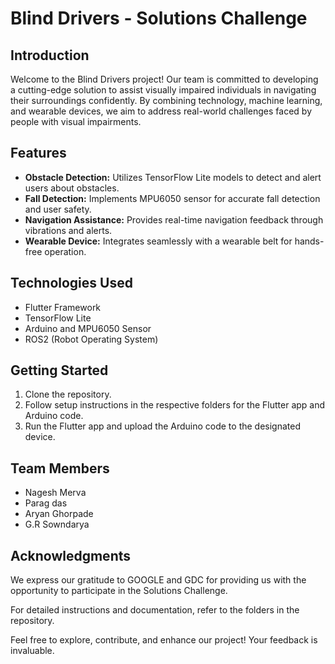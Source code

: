 # Blind Drivers - Solutions Challenge

## Introduction
Welcome to the Blind Drivers project! Our team is committed to developing a cutting-edge solution to assist visually impaired individuals in navigating their surroundings confidently. By combining technology, machine learning, and wearable devices, we aim to address real-world challenges faced by people with visual impairments.

## Features
- **Obstacle Detection:** Utilizes TensorFlow Lite models to detect and alert users about obstacles.
- **Fall Detection:** Implements MPU6050 sensor for accurate fall detection and user safety.
- **Navigation Assistance:** Provides real-time navigation feedback through vibrations and alerts.
- **Wearable Device:** Integrates seamlessly with a wearable belt for hands-free operation.

## Technologies Used
- Flutter Framework
- TensorFlow Lite
- Arduino and MPU6050 Sensor
- ROS2 (Robot Operating System)

## Getting Started
1. Clone the repository.
2. Follow setup instructions in the respective folders for the Flutter app and Arduino code.
3. Run the Flutter app and upload the Arduino code to the designated device.

## Team Members
- Nagesh Merva
- Parag das
- Aryan Ghorpade
- G.R Sowndarya

## Acknowledgments
We express our gratitude to GOOGLE and GDC for providing us with the opportunity to participate in the Solutions Challenge.

For detailed instructions and documentation, refer to the folders in the repository.

Feel free to explore, contribute, and enhance our project! Your feedback is invaluable.
